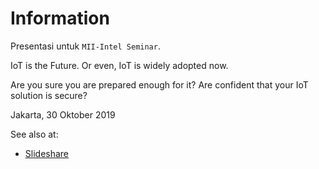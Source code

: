 # Information

Presentasi untuk `MII-Intel Seminar`.

IoT is the Future. Or even, IoT is widely adopted now.

Are you sure you are prepared enough for it? Are confident that your IoT solution is secure? 

Jakarta, 30 Oktober 2019

See also at:

- [Slideshare](https://www.slideshare.net/xathrya/iot-security-preparing-for-the-worst)